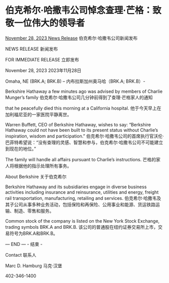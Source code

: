 # 伯克希尔·哈撒韦公司悼念查理·芒格：致敬一位伟大的领导者
[November 28, 2023 News Release](https://www.berkshirehathaway.com/news/nov2823.pdf)
伯克希尔·哈撒韦公司新闻发布

NEWS RELEASE  新闻发布

FOR IMMEDIATE RELEASE  立即发布

November 28, 2023  2023年11月28日

Omaha, NE (BRK.A; BRK.B) –  内布拉斯加州奥马哈（BRK.A; BRK.B）-

Berkshire Hathaway a few minutes ago was advised by members of Charlie Munger’s family  伯克希尔·哈撒韦公司几分钟前得到了查理·芒格家人的通知

that he peacefully died this morning at a California hospital.  他于今天早上在加利福尼亚的一家医院平静离世。

Warren Buffett, CEO of Berkshire Hathaway, wishes to say: “Berkshire Hathaway could not have been built to its present status without Charlie’s inspiration, wisdom and participation.”  伯克希尔·哈撒韦公司的首席执行官沃伦·巴菲特希望说：“没有查理的灵感、智慧和参与，伯克希尔·哈撒韦公司不可能建立到现在的地位。”

The family will handle all affairs pursuant to Charlie’s instructions.  芒格的家人将根据他的指示处理所有事务。

About Berkshire  关于伯克希尔

Berkshire Hathaway and its subsidiaries engage in diverse business activities including insurance and reinsurance, utilities and energy, freight rail transportation, manufacturing, retailing and services.  伯克希尔·哈撒韦及其子公司从事多种业务活动，包括保险和再保险、公用事业和能源、货运铁路运输、制造、零售和服务。

Common stock of the company is listed on the New York Stock Exchange, trading symbols BRK.A and BRK.B.  该公司的普通股在纽约证券交易所上市，交易符号为BRK.A和BRK.B。

— END —  - 结束 -

Contact  联系人

Marc D. Hamburg  马克·汉堡

402-346-1400
